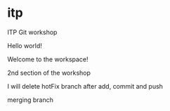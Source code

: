 # itp
ITP Git workshop

Hello world!

Welcome to the workspace!

2nd section of the workshop

I will delete hotFix branch after add, commit and push

merging branch